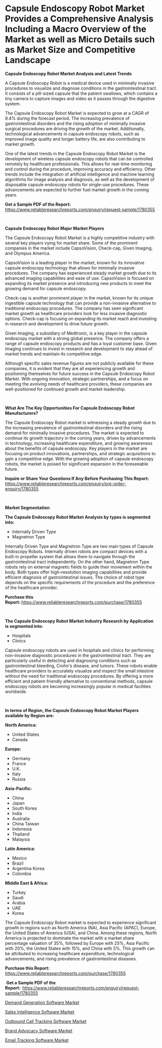 <p><h1>Capsule Endoscopy Robot Market Provides a Comprehensive Analysis Including a Macro Overview of the Market as well as Micro Details such as Market Size and Competitive Landscape</h1></p><p><strong>Capsule Endoscopy Robot Market Analysis and Latest Trends</strong></p>
<p><p>A Capsule Endoscopy Robot is a medical device used in minimally invasive procedures to visualize and diagnose conditions in the gastrointestinal tract. It consists of a pill-sized capsule that the patient swallows, which contains a tiny camera to capture images and video as it passes through the digestive system.</p><p>The Capsule Endoscopy Robot Market is expected to grow at a CAGR of 9.4% during the forecast period. The increasing prevalence of gastrointestinal disorders and the rising adoption of minimally invasive surgical procedures are driving the growth of the market. Additionally, technological advancements in capsule endoscopy robots, such as improved image quality and longer battery life, are also contributing to market growth.</p><p>One of the latest trends in the Capsule Endoscopy Robot Market is the development of wireless capsule endoscopy robots that can be controlled remotely by healthcare professionals. This allows for real-time monitoring and control during the procedure, improving accuracy and efficiency. Other trends include the integration of artificial intelligence and machine learning algorithms for image analysis and diagnosis, as well as the development of disposable capsule endoscopy robots for single-use procedures. These advancements are expected to further fuel market growth in the coming years.</p></p>
<p><strong>Get a Sample PDF of the Report:&nbsp;</strong> <a href="https://www.reliableresearchreports.com/enquiry/request-sample/1780355">https://www.reliableresearchreports.com/enquiry/request-sample/1780355</a></p>
<p>&nbsp;</p>
<p><strong>Capsule Endoscopy Robot Major Market Players</strong></p>
<p><p>The Capsule Endoscopy Robot Market is a highly competitive industry with several key players vying for market share. Some of the prominent companies in the market include CapsoVision, Check-cap, Given Imaging, and Olympus America.</p><p>CapsoVision is a leading player in the market, known for its innovative capsule endoscopy technology that allows for minimally invasive procedures. The company has experienced steady market growth due to its advanced imaging capabilities and ease of use. CapsoVision is focused on expanding its market presence and introducing new products to meet the growing demand for capsule endoscopy.</p><p>Check-cap is another prominent player in the market, known for its unique ingestible capsule technology that can provide a non-invasive alternative to traditional endoscopy procedures. The company has seen significant market growth as healthcare providers look for less invasive diagnostic options. Check-cap is focusing on expanding its market reach and investing in research and development to drive future growth.</p><p>Given Imaging, a subsidiary of Medtronic, is a key player in the capsule endoscopy market with a strong global presence. The company offers a range of capsule endoscopy products and has a loyal customer base. Given Imaging continues to invest in research and development to stay ahead of market trends and maintain its competitive edge.</p><p>Although specific sales revenue figures are not publicly available for these companies, it is evident that they are all experiencing growth and positioning themselves for future success in the Capsule Endoscopy Robot Market. With ongoing innovation, strategic partnerships, and a focus on meeting the evolving needs of healthcare providers, these companies are well-positioned for continued growth and market leadership.</p></p>
<p>&nbsp;</p>
<p><strong>What Are The Key Opportunities For Capsule Endoscopy Robot Manufacturers?</strong></p>
<p><p>The Capsule Endoscopy Robot market is witnessing a steady growth due to the increasing prevalence of gastrointestinal disorders and the rising demand for minimally invasive procedures. The market is expected to continue its growth trajectory in the coming years, driven by advancements in technology, increasing healthcare expenditure, and growing awareness about the benefits of capsule endoscopy. Key players in the market are focusing on product innovations, partnerships, and strategic acquisitions to gain a competitive edge. With the growing adoption of capsule endoscopy robots, the market is poised for significant expansion in the foreseeable future.</p></p>
<p><strong>Inquire or Share Your Questions If Any Before Purchasing This Report:</strong> <a href="https://www.reliableresearchreports.com/enquiry/pre-order-enquiry/1780355">https://www.reliableresearchreports.com/enquiry/pre-order-enquiry/1780355</a></p>
<p>&nbsp;</p>
<p><strong>Market Segmentation</strong></p>
<p><strong>The Capsule Endoscopy Robot Market Analysis by types is segmented into:</strong></p>
<p><ul><li>Internally Driven Type</li><li>Magnetron Type</li></ul></p>
<p><p>Internally Driven Type and Magnetron Type are two main types of Capsule Endoscopy Robots. Internally driven robots are compact devices with a built-in propeller system that allows them to navigate through the gastrointestinal tract independently. On the other hand, Magnetron Type robots rely on external magnetic fields to guide their movement within the body. Both types offer high-resolution imaging capabilities and provide efficient diagnosis of gastrointestinal issues. The choice of robot type depends on the specific requirements of the procedure and the preference of the healthcare provider.</p></p>
<p><strong>Purchase this Report:&nbsp;</strong><a href="https://www.reliableresearchreports.com/purchase/1780355">https://www.reliableresearchreports.com/purchase/1780355</a></p>
<p>&nbsp;</p>
<p><strong>The Capsule Endoscopy Robot Market Industry Research by Application is segmented into:</strong></p>
<p><ul><li>Hospitals</li><li>Clinics</li></ul></p>
<p><p>Capsule endoscopy robots are used in hospitals and clinics for performing non-invasive diagnostic procedures in the gastrointestinal tract. They are particularly useful in detecting and diagnosing conditions such as gastrointestinal bleeding, Crohn's disease, and tumors. These robots enable healthcare providers to accurately visualize and inspect the small intestine without the need for traditional endoscopy procedures. By offering a more efficient and patient-friendly alternative to conventional methods, capsule endoscopy robots are becoming increasingly popular in medical facilities worldwide.</p></p>
<p>&nbsp;</p>
<p><strong>In terms of Region, the Capsule Endoscopy Robot Market Players available by Region are:</strong></p>
<p>
    <p> <strong> North America: </strong>
        <ul>
            <li>United States</li>
            <li>Canada</li>
        </ul>
        </p> 
    <p> <strong> Europe: </strong>
        <ul>
            <li>Germany</li>
            <li>France</li>
            <li>U.K.</li>
            <li>Italy</li>
            <li>Russia</li>
        </ul>
        </p> 
    <p> <strong> Asia-Pacific: </strong>
        <ul>
            <li>China</li>
            <li>Japan</li>
            <li>South Korea</li>
            <li>India</li>
            <li>Australia</li>
            <li>China Taiwan</li>
            <li>Indonesia</li>
            <li>Thailand</li>
            <li>Malaysia</li>
        </ul>
        </p> 
    <p> <strong> Latin America: </strong>
        <ul>
            <li>Mexico</li>
            <li>Brazil</li>
            <li>Argentina Korea</li>
            <li>Colombia</li>
        </ul>
        </p> 
    <p> <strong> Middle East & Africa: </strong>
        <ul>
            <li>Turkey</li>
            <li>Saudi</li>
            <li>Arabia</li>
            <li>UAE</li>
            <li>Korea</li>
        </ul>
    </p>
    </p>
<p><p>The Capsule Endoscopy Robot market is expected to experience significant growth in regions such as North America (NA), Asia Pacific (APAC), Europe, the United States of America (USA), and China. Among these regions, North America is projected to dominate the market with a market share percentage valuation of 35%, followed by Europe with 25%, Asia Pacific with 20%, the United States with 15%, and China with 5%. This growth can be attributed to increasing healthcare expenditure, technological advancements, and rising prevalence of gastrointestinal diseases.</p></p>
<p><strong>Purchase this Report: </strong><a href="https://www.reliableresearchreports.com/purchase/1780355">https://www.reliableresearchreports.com/purchase/1780355</a></p>
<p>&nbsp;<strong>Get a Sample PDF of the Report:&nbsp;&nbsp;</strong><a href="https://www.reliableresearchreports.com/enquiry/request-sample/1780355">https://www.reliableresearchreports.com/enquiry/request-sample/1780355</a></p>
<p><strong></strong></p>
<p><p><a href="https://medium.com/@erickasauer/demand-generation-software-market-outlook-industry-overview-and-forecast-2024-to-2031-6dc0336ff065">Demand Generation Software Market</a></p><p><a href="https://medium.com/@erickasauer/sales-intelligence-software-market-outlook-industry-overview-and-forecast-2024-to-2031-8628179ea495">Sales Intelligence Software Market</a></p><p><a href="https://medium.com/@erickasauer/outbound-call-tracking-software-nbsp-market-focuses-on-market-share-size-and-projected-forecast-52276f2b8135">Outbound Call Tracking Software Market</a></p><p><a href="https://medium.com/@beauhagenes2023/brand-advocacy-software-market-outlook-industry-overview-and-forecast-2024-to-2031-c50c60832178">Brand Advocacy Software Market</a></p><p><a href="https://medium.com/@erickasauer/email-tracking-software-market-comprehensive-assessment-by-type-application-and-geography-50cc9d03b654">Email Tracking Software Market</a></p></p>
